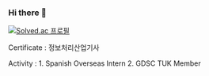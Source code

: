 ### Hi there 👋

[![Solved.ac 프로필](http://mazassumnida.wtf/api/v2/generate_badge?boj=jk9829249)](https://solved.ac/jk9829249)

Certificate
: 정보처리산업기사

Activity
: 1. Spanish Overseas Intern
2. GDSC TUK Member
